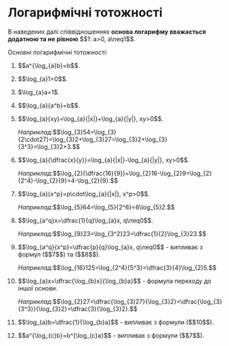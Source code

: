 # Логарифмічні тотожності

<p>В наведених далі співвідношеннях <b>основа логарифму вважається додатною та не рівною</b> $$1: a>0, a\neq1$$.</p>

<p>Основні логарифмічні тотожності:</p>

<ol>
<li><p>$$a^{\log_{a}b}=b$$.</p></li>
<li><p>$$\log_{a}1=0$$.</p></li>
<li><p>$\log_{a}a=1$.</p></li>
<li><p>$$\log_{a}{a^b}=b$$.</p></li>
<li><p>$$\log_{a}{xy}=\log_{a}{|x|}+\log_{a}{|y|}, xy>0$$.</p></li>
<div class="space"></div>
<p><i>Наприклад:</i>$$\log_{3}54=\log_{3}{2\cdot27}=\log_{3}2+\log_{3}27=\log_{3}2+\log_{3}{3^3}=\log_{3}2+3.$$</p>
<div class="space"></div>
<li><p>$$\log_{a}{\dfrac{x}{y}}=\log_{a}{|x|}-\log_{a}{|y|}, xy>0$$.</p></li>
<div class="space"></div>
<p><i>Наприклад:</i>$$\log_{2}{\dfrac{16}{9}}=\log_{2}16-\log_{2}9=\log_{2}{2^4}-\log_{2}{9}=4-\log_{2}{9}.$$</p>
<div class="space"></div>
<li><p>$$\log_{a}{x^p}=p\cdot\log_{a}{|x|}, x^p>0$$.</p></li>
<div class="space"></div>
<p><i>Наприклад:</i>$$\log_{5}64=\log_{5}{2^6}=6\log_{5}2.$$</p>
<div class="space"></div>
<li><p>$$\log_{a^q}x=\dfrac{1}{q}\log_{a}x, q\neq0$$.</p></li>
<div class="space"></div>
<p><i>Наприклад:</i>$$\log_{9}23=\log_{3^2}23=\dfrac{1}{2}\log_{3}23.$$</p>
<div class="space"></div>
<li><p>$$\log_{a^q}{x^p}=\dfrac{p}{q}\log_{a}x, q\neq0$$ - випливає з формул ($$7$$) та ($$8$$).</p></li>
<div class="space"></div>
<p><i>Наприклад:</i>$$\log_{16}125=\log_{2^4}{5^3}=\dfrac{3}{4}\log_{2}5.$$</p>
<div class="space"></div>
<li><p>$$\log_{a}x=\dfrac{\log_{b}x}{\log_{b}a}$$ - формула переходу до іншої основи.</p></li>
<div class="space"></div>
<p><i>Наприклад:</i>$$\log_{2}27=\dfrac{\log_{3}27}{\log_{3}2}=\dfrac{\log_{3}{3^3}}{\log_{3}2}=\dfrac{3}{\log_{3}2}.$$</p>
<div class="space"></div>
<li><p>$$\log_{a}b=\dfrac{1}{\log_{b}a}$$ - випливає з формули ($$10$$).</p></li>
<li><p>$$a^{\log_{c}b}=b^{\log_{c}a}$$ - випливає з формули ($$7$$).</p></li>
</ol>